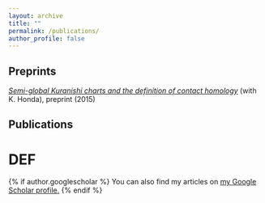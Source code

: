 ```yaml
---
layout: archive
title: ""
permalink: /publications/
author_profile: false
---
```

## Preprints
[_Semi-global Kuranishi charts and the definition of contact homology_](arXiv:1512.00580) (with K. Honda), preprint (2015)

## Publications
# DEF

{% if author.googlescholar %}
  You can also find my articles on <u><a href="{{author.googlescholar}}">my Google Scholar profile</a>.</u>
{% endif %}

